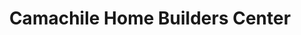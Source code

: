 ---
title: "Camachile Home Builders Center"
url: /general-trias/camachile-home-builders-center/
shop: hardware
---
